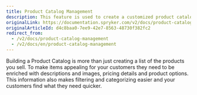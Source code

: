 ```yaml
---
title: Product Catalog Management
description: This feature is used to create a customized product catalog by adding descriptions and images, pricing details and product options.
originalLink: https://documentation.spryker.com/v2/docs/product-catalog-management
originalArticleId: d4c8baa0-7ee9-42e7-8563-48730f382fc2
redirect_from:
  - /v2/docs/product-catalog-management
  - /v2/docs/en/product-catalog-management
---
```


Building a Product Catalog is more than just creating a list of the products you sell. To make items appealing for your customers they need to be enriched with descriptions and images, pricing details and product options. This information also makes filtering and categorizing easier and your customers find what they need quicker.
